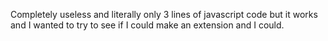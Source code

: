 Completely useless and literally only 3 lines of javascript code but it works and I wanted to try to see if I could make an extension and I could.

